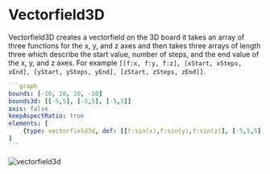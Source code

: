 # Vectorfield3D

Vectorfield3D creates a vectorfield on the 3D board it takes an array of three functions for the x, y, and z axes and then takes three arrays of length three which describe the start value, number of steps, and the end value of the x, y, and z axes. For example `[[f:x, f:y, f:z], [xStart, xSteps, xEnd], [yStart, ySteps, yEnd], [zStart, zSteps, zEnd]]`. 

````yaml
```graph
bounds: [-10, 10, 10, -10]
bounds3d: [[-5,5], [-5,5], [-5,5]]
axis: false
keepAspectRatio: true
elements: [
	{type: vectorfield3d, def: [[f:sin(x),f:sin(y),f:sin(z)], [-5,5,5], [-5,5,5], [-5,5,5]]}
]
```
````

![vectorfield3d](imgs/Vectorfield3D-graph-1.png)
